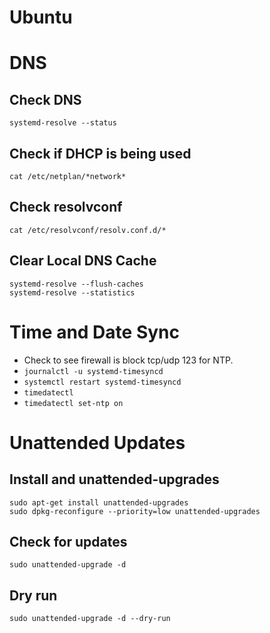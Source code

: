 # Ubuntu
# DNS
## Check DNS
```
systemd-resolve --status
```
## Check if DHCP is being used
```
cat /etc/netplan/*network*
```

## Check resolvconf
```
cat /etc/resolvconf/resolv.conf.d/*
```

## Clear Local DNS Cache
```
systemd-resolve --flush-caches
systemd-resolve --statistics
```

# Time and Date Sync
* Check to see firewall is block tcp/udp 123 for NTP.
* ```journalctl -u systemd-timesyncd```
* ```systemctl restart systemd-timesyncd```
* ```timedatectl```
* ```timedatectl set-ntp on```

# Unattended Updates
## Install and unattended-upgrades
```
sudo apt-get install unattended-upgrades
sudo dpkg-reconfigure --priority=low unattended-upgrades
```
## Check for updates
```
sudo unattended-upgrade -d
```
## Dry run
```
sudo unattended-upgrade -d --dry-run
```